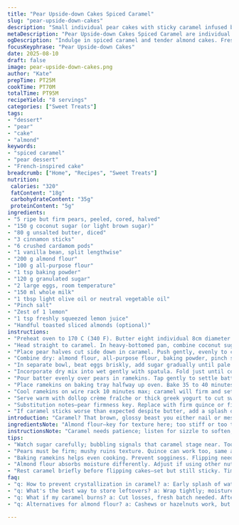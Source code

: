 ```yaml
---
title: "Pear Upside-down Cakes Spiced Caramel"
slug: "pear-upside-down-cakes"
description: "Small individual pear cakes with sticky caramel infused by cinnamon and star anise. Pears caramelize in spiced sugar, then baked under a tender almond-scented crumb. Substituted cardamom for star anise for sharper aroma. Brown sugar swapped for coconut sugar—deeper, less sweet. Timing flexible; rely on bubbling caramel and golden crust cues. Caramel stage critical—too dark, bitter; too light, no depth. Poached pears in lightly spiced syrup swap offered for direct caramel treatment. Simple technique, rewarding caramel aroma fills kitchen. Serves eight. Took approximately 1 hour 30 minutes total with minor baking time adjustments."
metaDescription: "Pear Upside-down Cakes Spiced Caramel are individual cakes with caramelized pears and spiced sweetness. Serve warm for a flavorful dessert."
ogDescription: "Indulge in spiced caramel and tender almond cakes. Fresh pear upside-down cakes with kitchen-filling aromas. A must-try treat."
focusKeyphrase: "Pear Upside-down Cakes"
date: 2025-08-10
draft: false
image: pear-upside-down-cakes.png
author: "Kate"
prepTime: PT25M
cookTime: PT70M
totalTime: PT95M
recipeYield: "8 servings"
categories: ["Sweet Treats"]
tags:
- "dessert"
- "pear"
- "cake"
- "almond"
keywords:
- "spiced caramel"
- "pear dessert"
- "French-inspired cake"
breadcrumb: ["Home", "Recipes", "Sweet Treats"]
nutrition: 
 calories: "320"
 fatContent: "18g"
 carbohydrateContent: "35g"
 proteinContent: "5g"
ingredients:
- "5 ripe but firm pears, peeled, cored, halved"
- "150 g coconut sugar (or light brown sugar)"
- "80 g unsalted butter, diced"
- "3 cinnamon sticks"
- "6 crushed cardamom pods"
- "1 vanilla bean, split lengthwise"
- "200 g almond flour"
- "100 g all-purpose flour"
- "1 tsp baking powder"
- "120 g granulated sugar"
- "2 large eggs, room temperature"
- "150 ml whole milk"
- "1 tbsp light olive oil or neutral vegetable oil"
- "Pinch salt"
- "Zest of 1 lemon"
- "1 tsp freshly squeezed lemon juice"
- "Handful toasted sliced almonds (optional)"
instructions:
- "Preheat oven to 170 C (340 F). Butter eight individual 8cm diameter ramekins lightly; dust with flour for easier release."
- "Head straight to caramel. In heavy-bottomed pan, combine coconut sugar, cinnamon sticks, cracked cardamom, vanilla bean with seeds scraped in. Add 40g butter and heat on medium switch off just as sugar melts. Watch carefully; bubbling and scent signal readiness. Caramel is ready when thick but fluid, deep amber, no bitter burnt edges. Remove cinnamon and cardamom pods now."
- "Place pear halves cut side down in caramel. Push gently, evenly to coat bottoms of ramekins first. Reserve extra caramel for drizzling post-bake or use in coffee."
- "Combine dry: almond flour, all-purpose flour, baking powder, pinch salt in bowl. Whisk thoroughly for air, even distribution."
- "In separate bowl, beat eggs briskly, add sugar gradually until pale ribbon stage—this ensures tender crumb and light rise. Pour in milk, lemon juice, oil; mix slowly to avoid collapse."
- "Incorporate dry mix into wet gently with spatula. Fold just until combined, don’t overmix. Stir in lemon zest for brightness. Batter should fall slowly off spatula, slightly thick but fluid."
- "Pour batter evenly over pears in ramekins. Tap gently to settle batter, knock out air bubbles. Sprinkle toasted almonds on top if desired for crunch contrast."
- "Place ramekins on baking tray halfway up oven. Bake 35 to 40 minutes until surface golden and springy. Don’t rely on timer only—touch top lightly; firm but yields just a little under pressure. Insert thin skewer; should come out clean with a few moist crumbs."
- "Cool ramekins on wire rack 10 minutes max; caramel will firm and set but still sticky. Run small knife edge around edges before flipping onto plates carefully—earlier flip risks breakage, later risking caramel cementing to ramekin."
- "Serve warm with dollop crème fraîche or thick greek yogurt to cut sweetness. Leftover cakes reheat slowly under warm oven or gentle microwave bursts—caramel can harden too fast in fridge."
- "Substitution notes—pear firmness key. Replace with firm quince or firm apples for similar effect and texture. Swap almond flour for finely ground cashews or hazelnuts for different nutty note but adjust batter moisture since nut flours absorb differently. Coconut sugar imparts mild caramel–coconut flavor; if unavailable, use muscovado or light brown sugar for close result."
- "If caramel sticks worse than expected despite butter, add a splash of water early during melting stage to avoid crystallization—stop heating once dissolved. If burnt taste develops, scrap caramel and start fresh; bitterness ruins final notes. Handling timing and temperature is where results vary most—practice patience and observation."
introduction: "Caramel? That brown, glossy beast you either nail or mess up. The sugar dancing in the pan, whispering madly, warning you when to stop or risk black bitterness. Pears don’t hold shape if mushy—firm but ripe, that balance. Nut flours add moisture differently, almond flour preferred for almond’s subtle sweetness and tender crumb. Vanilla bean? Pure magic, seeds and pod steep flavor unmistakable. Cardamom in place of star anise sharper, less clove-like, personal preference to brighten heavy caramel aroma. Cookies dry? Underbeat eggs and folding too heavy. Don’t rush caramel stage; watch bubbles—quietly thickening, darkening."
ingredientsNote: "Almond flour—key for texture here; too stiff or too thin batter wrecks crumb. Pears must be firm, otherwise they'll dissolve, ruin shape. Cardamom pods cracked release oils—don’t skip bruise step or flavor stays faint. Vanilla bean provides deep vanilla nuance; if unavailable, good quality vanilla extract but add late—heat degrades aroma. Cane sugar can replace coconut sugar if latter unavailable; note caramel color and flavor differ. Butter for caramel essential; reduces crystallization risk and creates smooth sauce. Oil in batter keeps crumb tender and delays staling—don’t replace fully with butter or cakes toughen. Lemon juice cuts pear sweetness and lifts flavors; from experience, add no more than teaspoon to avoid sour."
instructionsNote: "Caramel needs patience; listen for sizzle to soften, watch color shift without rushing. Over stirring caramel shakes crystallization; stir only early stage. Removing spices before pouring caramel in ramekins avoids bitter pieces later. Baking individual ramekins ensures even cooking, avoids sogginess and mushy centers compared to single large cake. Batter folding crucial; aggressive mixing toughens gluten network—fold slow, deliberate. Testing bake done by touch—surface springy, skewer nearly clean—beats timer every time. Cooling briefly to set caramel before flipping prevents tearing cakes apart. Flipping too early? Use offset spatula and warm knife along edges. Leftover caramel drizzled over coffee or ice cream, saves waste, surprising flavor boost. Storage tight wrapped; caramel's moisture attracts humidity and softens crisp edges."
tips:
- "Watch sugar carefully; bubbling signals that caramel stage near. Too dark? Bitter taste. Too light? Lacks depth. Color is key."
- "Pears must be firm; mushy ruins texture. Quince can work too, same approach. Check ripeness by squeezing, should give slightly."
- "Baking ramekins helps even cooking. Prevent sogginess. Flipping needs caution—edges stick sometimes. Warm knife helps release cakes."
- "Almond flour absorbs moisture differently. Adjust if using other nut flours—stuff changes. Overmixing batter? Tough cake texture. Go easy."
- "Rest caramel briefly before flipping cakes—set but still sticky. Timing is everything. Test with skewer—should come out with crumbs."
faq:
- "q: How to prevent crystallization in caramel? a: Early splash of water helps. But dissolve before heating. Too much heat? Start over."
- "q: What's the best way to store leftovers? a: Wrap tightly; moisture attracts humidity. If cooling, helps keep crispness. Freeze for longer."
- "q: What if my caramel burns? a: Cut losses, fresh batch needed. Afterburnt taste ruins cake—dump and start again. Practice patience."
- "q: Alternatives for almond flour? a: Cashews or hazelnuts work, but ratio changes. Adjust liquid; nut flours absorb differently. Mix textures."

---
```

